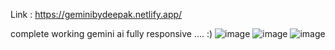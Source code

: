Link : https://geminibydeepak.netlify.app/

complete working gemini ai fully responsive .... :)
![image](https://github.com/Deepakrocknow/Gemini_2.0/assets/130336302/a823adfe-993d-4cf1-9902-95af941e5470)
![image](https://github.com/Deepakrocknow/Gemini_2.0/assets/130336302/7c201e28-c724-462a-8290-d9908dcd897c)
![image](https://github.com/Deepakrocknow/Gemini_2.0/assets/130336302/b08a46d4-dd39-4f7c-9014-4f724d5b77d0)
